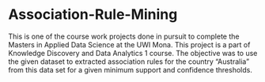 # Association-Rule-Mining
This is one of the course work projects done in pursuit to complete the Masters in Applied Data Science at the UWI Mona. This project is a part of Knowledge Discovery and Data Analytics 1 course. The objective was to use the given dataset to extracted association rules for the country “Australia” from this data set for a given minimum support and confidence thresholds.

